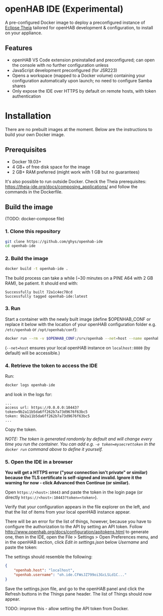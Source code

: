 # openHAB IDE (Experimental)

A pre-configured Docker image to deploy a preconfigured instance of [Eclipse Theia](https://theia-ide.org) tailored for openHAB development & configuration, to install on your appliance.

## Features

- openHAB VS Code extension preinstalled and preconfigured; can open the console with no further configuration unless
- JavaScript development preconfigured (for JSR223)
- Opens a workspace (mapped to a Docker volume) containing your configuration automatically upon launch; no need to configure Samba shares
- Only expose the IDE over HTTPS by default on remote hosts, with token authentication

# Installation

There are no prebuilt images at the moment. Below are the instructions to build your own Docker image.

## Prerequisites

- Docker 19.03+
- 4 GB+ of free disk space for the image
- 2 GB+ RAM preferred (might work with 1 GB but no guarantees)

It's also possible to run outside Docker. Check the Theia prerequisites:
https://theia-ide.org/docs/composing_applications/
and follow the commands in the Dockerfile.

## Build the image

(TODO: docker-compose file)

### 1. Clone this repository

```sh
git clone https://github.com/ghys/openhab-ide
cd openhab-ide
```

### 2. Build the image

```sh
docker build -t openhab-ide .
```

The build process can take a while (~30 minutes on a PINE A64 with 2 GB RAM), be patient.
It should end with:
```
Successfully built 72a1c4ec78cd
Successfully tagged openhab-ide:latest
```

### 3. Run

Start a container with the newly built image (define $OPENHAB_CONF or replace it below with the location of your openHAB configuration folder e.g. `/etc/openhab` or `/opt/openhab/conf`):

```sh
docker run --rm -v $OPENHAB_CONF:/srv/openhab --net=host --name openhab-ide openhab-ide:latest /srv/openhab
```

(`--net=host` ensures your local openHAB instance on `localhost:8080` (by default) will be accessible.)

### 4. Retrieve the token to access the IDE

Run:

```sh
docker logs openhab-ide
```

and look in the logs for:

```text
...
access url: https://0.0.0.0:10443?token=9b2a11b5da6ff262b7a73d9676f63bc5
token: 9b2a11b5da6ff262b7a73d9676f63bc5
...
```

Copy the token.

_NOTE: The token is generated randomly by default and will change every time you run the container. You can add e.g. `-e token=mysecrettoken` in the `docker run` command above to define it yourself._

### 5. Open the IDE in a browser

**You will get a HTTPS error ("your connection isn't private" or similar) because the TLS certificate is self-signed and invalid. Ignore it the warning for now - click Advanced then Continue (or similar).**

Open `https://<host>:10443` and paste the token in the login page (or directly `https://<host>:10443?token=<token>`).

Verify that your configuration appears in the file explorer on the left, and that the list of items from your local openHAB instance appear.

There will be an error for the list of things, however, because you have to configure the authorization to the API by setting an API token.
Follow http://www.openhab.org/docs/configuration/apitokens.html to generate one, then in the IDE, open the File > Settings > Open Preferences menu, and in the openHAB section, click _Edit in settings.json_ below _Username_ and paste the token:

The settings should resemble the following:
```json
{
    "openhab.host": "localhost",
    "openhab.username": "oh.ide.CFWsJZ799oi3GcLSLd1C..."
}
```
Save the settings.json file, and go to the openHAB panel and click the Refresh buttons in the Things pane header. The list of Things should now appear.

TODO: improve this - allow setting the API token from Docker.

